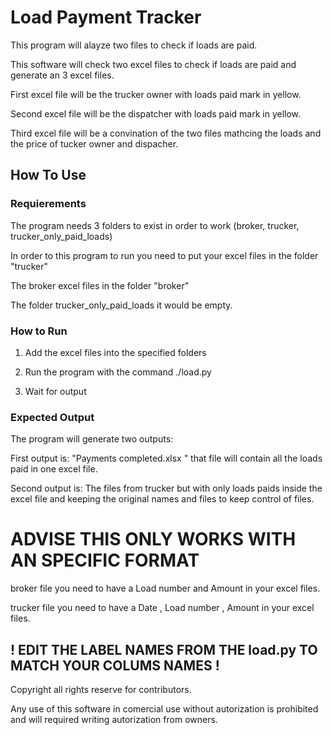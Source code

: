 # Load Payment Tracker
This program will alayze two files to check if loads are paid.

This software will check two excel files to check if loads are paid and generate an 3 excel files.

First excel file will be the trucker owner with loads paid mark in yellow.

Second excel file will be the dispatcher with loads paid mark in yellow.

Third excel file will be a convination of the two files mathcing the loads and the price of tucker owner and dispacher.

## How To Use 

### Requierements

The program needs 3 folders to exist in order to work  (broker, trucker, trucker_only_paid_loads)

In order to this program to run you need to put your excel files in the folder "trucker"

The broker excel files in the folder "broker"

The folder trucker_only_paid_loads it would be empty.


### How to Run

1. Add the excel files into the specified folders 

2. Run the program with the command ./load.py

3. Wait for output 


### Expected Output

The program will generate two outputs:

First output is: "Payments completed.xlsx " that file will contain all the loads paid in one excel file. 

Second output is: The files from trucker but with only loads paids inside the excel file and keeping the original names and files  to keep control of files.

# ADVISE THIS ONLY WORKS WITH AN SPECIFIC FORMAT
 
broker file you need to have a Load number and Amount in your excel files.

trucker file you need to have a Date , Load number , Amount in your excel files.

## ! EDIT THE LABEL NAMES FROM THE load.py TO MATCH YOUR COLUMS NAMES !

Copyright all rights reserve for contributors.

Any use of this software in comercial use without autorization is prohibited and will required writing autorization from owners.
